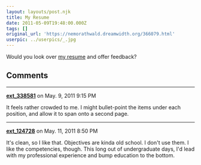 ```yaml
---
layout: layouts/post.njk
title: My Resume
date: 2011-05-09T19:48:00.000Z
tags: []
original_url: 'https://nemorathwald.dreamwidth.org/366079.html'
userpic: ../userpics/_.jpg
---
```

Would you look over [my resume](http://cis.hfcc.net/~marnold3/resume/mattarnoldresume.htm) and offer feedback?

## Comments

---

**[ext_338581](https://www.dreamwidth.org/users/ext_338581)** on May. 9, 2011 9:15 PM

It feels rather crowded to me. I might bullet-point the items under each position, and allow it to span onto a second page.

---

**[ext_124728](https://www.dreamwidth.org/users/ext_124728)** on May. 11, 2011 8:50 PM

It's clean, so I like that. Objectives are kinda old school. I don't use them. I like the competencies, though. This long out of undergraduate days, I'd lead with my professional experience and bump education to the bottom.
